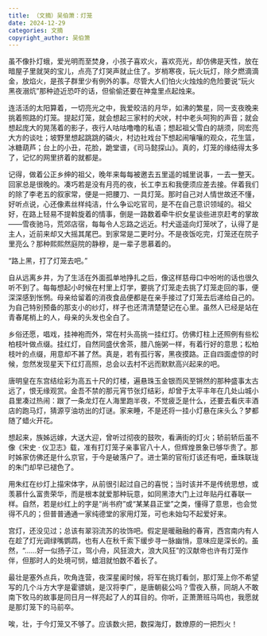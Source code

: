 ```yaml
---
title: （文摘）吴伯箫：灯笼
date: 2024-12-29
categories: 文摘
copyright_author: 吴伯箫
---
```


虽不像扑灯蛾，爱光明而至焚身，小孩子喜欢火，喜欢亮光，却仿佛是天性，放在暗屋子里就哭的宝儿，点亮了灯哭声就止住了。岁梢寒夜，玩火玩灯，除夕燃滴滴金，放焰火，是孩子群里少有例外的事。尽管大人们怕火火烛烛的危险要说“玩火黑夜溺炕”那种迹近恐吓的话，但偷偷还要在神龛里点起烛来。

连活活的太阳算着，一切亮光之中，我爱皎洁的月华，如沸的繁星，同一支夜晚来挑着照路的灯笼。提起灯笼，就会想起三家村的犬吠，村中老头呵狗的声音；就会想起庞大的晃荡着的影子，夜行人咕咕噜噜的私语；想起祖父雪白的胡须，同宏亮大方的谈吐；坡野里想起跳跳的磷火，村边社戏台下想起闹嚷嚷的观众，花生篮，冰糖葫芦；台上的小丑，花脸，跪堂谱，《司马懿探山》。真的，灯笼的缘结得太多了，记忆的网里挤着的就都是。

记得，做着公正乡绅的祖父，晚年来每每被邀去五里遥的城里说事，一去一整天。回家总是很晚的。凑巧若是没有月亮的夜，长工李五和我便须应差去接。伴着我们的除了李老五的叙家常，便是一把腰刀、一具灯笼。那时自己对人情世故还不懂，好听点说，心还像素丝样纯洁，什么争讼吃官司，是不在自己意识领域的。祖父好，在路上轻易不提斡旋着的情事，倒是一路数着牵牛织女星谈些进京赶考的掌故——雪夜驰马，荒郊店宿，每每令人忘路之远近。村犬遥遥向灯笼吠了，认得了是主人，近前来却又大摇其尾巴。到家常是二更时分。不是夜饭吃完，灯笼还在院子里亮么？那种熙熙然庭院的静穆，是一辈子思慕着的。

“路上黑，打了灯笼去吧。”

自从远离乡井，为了生活在外面孤单地挣扎之后，像这样慈母口中吩咐的话也很久听不到了。每每想起小时候在村里上灯学，要挑了灯笼走去挑了灯笼走回的事，便深深感到怅惘。母亲给留着的消夜食品便都是在亲手接过了灯笼去后递给自己的。为自己特别预备的那支小的纱灯，样子也还清清楚楚记在心里。虽然人已经是站在青春尾梢上的人，母亲的头发也全白了。

乡俗还愿，唱戏，挂神袍而外，常在村头高挑一挂红灯。仿佛灯柱上还照例有些松柏枝叶做点缀。挂红灯，自然同盛伏舍茶，腊八施粥一样，有着行好的意思；松柏枝叶的点缀，用意却不甚了然。真是，若有孤行客，黑夜摸路。正自四面虚惊的时候，忽然发现星天下红灯高照，总会以去村不远而默默高兴起来的吧。

唐明皇在东宫结绘彩为高五十尺的灯楼，遍悬珠玉金银而风至锵然的那种盛事太古远了，恨无缘观赏。金吾不禁的那元宵节张灯结彩，却曾于太平丰年在几处山城小县里凑过热闹：跟了一条龙灯在人海里跑半夜，不觉疲乏是什么，还要去看庆丰酒店的跑马灯，猜源亨油坊出的灯谜。家来睡，不是还将一挂小灯悬在床头么？梦都随了蜡火开花。

想起来，族姊远嫁，大送大迎，曾听过彻夜的鼓吹，看满街的灯火；轿前轿后虽不像《宋史 · 仪卫志》载，准有打灯笼子亲事官八十人，但辉煌景象已够华贵了。那时姊家仿佛还是什么京官，于今是破落户了。进士第的官衔灯该还有吧，垂珠联珑的朱门却早已褪色了。

用朱红在纱灯上描宋体字，从前很引起过自己的喜悦；当时该并不是传统思想，或羡慕什么富贵荣华，而是根本就爱那种玩意，如同黑漆大门上过年贴丹红春联一样。自然，若是纱红上的字是“尚书府”或“某某县正堂”之类，懂得了意思，也会觉得不凡的；但普普通通一家纯德堂的家用灯笼，可也未始勾不起爱好来。

宫灯，还没见过；总该有翠羽流苏的妆饰吧。假定是暖融融的春宵，西宫南内有人在趁了灯光调绿嘴鹦鹉，也有人在秋千索下缓步寻一脉幽悄，意味应是深长的。虽然，“……好一似扬子江，驾小舟，风狂浪大，浪大风狂”的汉献帝也许有灯笼作伴，但那时人的处境可悯，蜡泪就怕数不着长了。

最壮是塞外点兵，吹角连营，夜深星阑时候，将军在挑灯看剑，那灯笼上你不希望写的几个斗方大字是霍骠姚，是汉将李广，是唐朝裴公吗？雪夜入蔡，同胡人不敢南下牧马的故事是同日月一样亮起了人的耳目的。你听，正萧萧班马鸣也，我愿就是那灯笼下的马前卒。

唉，壮，于今灯笼又不够了。应该数火把，数探海灯，数燎原的一把烈火！